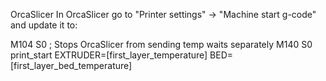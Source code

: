 OrcaSlicer
In OrcaSlicer go to "Printer settings" -> "Machine start g-code" and update it to:

M104 S0 ; Stops OrcaSlicer from sending temp waits separately
M140 S0
print_start EXTRUDER=[first_layer_temperature] BED=[first_layer_bed_temperature] 
